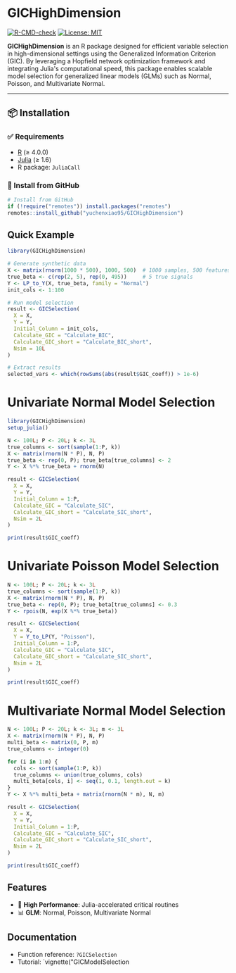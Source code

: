 # GICHighDimension

[![R-CMD-check](https://github.com/yuchenxiao95/GICHighDimension/actions/workflows/R-CMD-check.yaml/badge.svg)](https://github.com/yuchenxiao95/GICHighDimension/actions)
[![License: MIT](https://img.shields.io/badge/License-MIT-yellow.svg)](https://opensource.org/licenses/MIT)

**GICHighDimension**  is an R package designed for efficient variable selection in high-dimensional settings using the Generalized Information Criterion (GIC). By leveraging a Hopfield network optimization framework and integrating Julia's computational speed, this package enables scalable model selection for generalized linear models (GLMs) such as Normal, Poisson, and Multivariate Normal.

---

## 📦 Installation

### ✅ Requirements
- [R](https://cran.r-project.org/) (≥ 4.0.0)
- [Julia](https://julialang.org/download/) (≥ 1.6)
- R package: `JuliaCall`

### 🔧 Install from GitHub

```r
# Install from GitHub
if (!require("remotes")) install.packages("remotes")
remotes::install_github("yuchenxiao95/GICHighDimension")
```

## Quick Example
```r
library(GICHighDimension)

# Generate synthetic data
X <- matrix(rnorm(1000 * 500), 1000, 500)  # 1000 samples, 500 features
true_beta <- c(rep(2, 5), rep(0, 495))     # 5 true signals
Y <- LP_to_Y(X, true_beta, family = "Normal")
init_cols <- 1:100

# Run model selection
result <- GICSelection(
  X = X,
  Y = Y,
  Initial_Column = init_cols,
  Calculate_GIC = "Calculate_BIC",
  Calculate_GIC_short = "Calculate_BIC_short",
  Nsim = 10L
)

# Extract results
selected_vars <- which(rowSums(abs(result$GIC_coeff)) > 1e-6)
```

# Univariate Normal Model Selection
```r
library(GICHighDimension)
setup_julia()

N <- 100L; P <- 20L; k <- 3L
true_columns <- sort(sample(1:P, k))
X <- matrix(rnorm(N * P), N, P)
true_beta <- rep(0, P); true_beta[true_columns] <- 2
Y <- X %*% true_beta + rnorm(N)

result <- GICSelection(
  X = X,
  Y = Y,
  Initial_Column = 1:P,
  Calculate_GIC = "Calculate_SIC",
  Calculate_GIC_short = "Calculate_SIC_short",
  Nsim = 2L
)

print(result$GIC_coeff)

```

# Univariate Poisson Model Selection
```r
N <- 100L; P <- 20L; k <- 3L
true_columns <- sort(sample(1:P, k))
X <- matrix(rnorm(N * P), N, P)
true_beta <- rep(0, P); true_beta[true_columns] <- 0.3
Y <- rpois(N, exp(X %*% true_beta))

result <- GICSelection(
  X = X,
  Y = Y_to_LP(Y, "Poisson"),
  Initial_Column = 1:P,
  Calculate_GIC = "Calculate_SIC",
  Calculate_GIC_short = "Calculate_SIC_short",
  Nsim = 2L
)

print(result$GIC_coeff)
```
# Multivariate Normal Model Selection
```r
N <- 100L; P <- 20L; k <- 3L; m <- 3L
X <- matrix(rnorm(N * P), N, P)
multi_beta <- matrix(0, P, m)
true_columns <- integer(0)

for (i in 1:m) {
  cols <- sort(sample(1:P, k))
  true_columns <- union(true_columns, cols)
  multi_beta[cols, i] <- seq(1, 0.1, length.out = k)
}
Y <- X %*% multi_beta + matrix(rnorm(N * m), N, m)

result <- GICSelection(
  X = X,
  Y = Y,
  Initial_Column = 1:P,
  Calculate_GIC = "Calculate_SIC",
  Calculate_GIC_short = "Calculate_SIC_short",
  Nsim = 2L
)

print(result$GIC_coeff)
```


## Features
- 🚀 **High Performance**: Julia-accelerated critical routines
- 📊 **GLM**: Normal, Poisson, Multivariate Normal

## Documentation
- Function reference: `?GICSelection`
- Tutorial: `vignette("GICModelSelection
